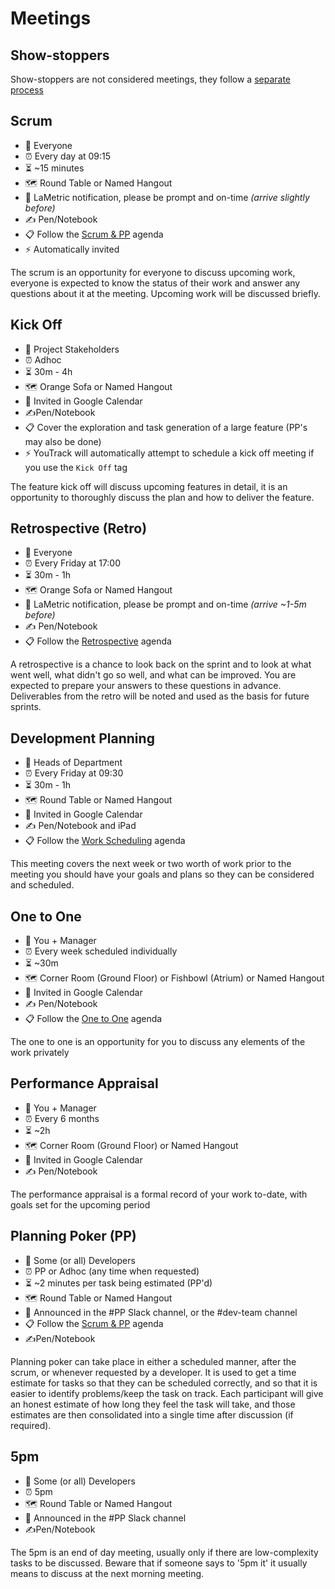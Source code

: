 # Meetings

## Show-stoppers

Show-stoppers are not considered meetings, they follow a [separate process](showstopper.md)

## Scrum
* 👩 Everyone 
* ⏰ Every day at 09:15
* ⏳ ~15 minutes
* 🗺 Round Table or Named Hangout
* 📣 LaMetric notification, please be prompt and on-time _(arrive slightly before)_
* ✍️  Pen/Notebook
* 📋 Follow the [Scrum & PP](scrum.md) agenda
* ⚡ Automatically invited

The scrum is an opportunity for everyone to discuss upcoming work, everyone is expected to know the status of their work
and answer any questions about it at the meeting. Upcoming work will be discussed briefly.

## Kick Off
* 👩 Project Stakeholders 
* ⏰ Adhoc
* ⏳ 30m - 4h
* 🗺 Orange Sofa or Named Hangout
* 📣 Invited in Google Calendar 
* ✍️Pen/Notebook
* 📋 Cover the exploration and task generation of a large feature (PP's may also be done)
* ⚡ YouTrack will automatically attempt to schedule a kick off meeting if you use the `Kick Off` tag

The feature kick off will discuss upcoming features in detail, it is an opportunity to thoroughly discuss the plan and
how to deliver the feature. 

## Retrospective (Retro)
* 👩 Everyone 
* ⏰ Every Friday at 17:00
* ⏳ 30m - 1h
* 🗺 Orange Sofa or Named Hangout
* 📣 LaMetric notification, please be prompt and on-time _(arrive ~1-5m before)_
* ✍️  Pen/Notebook
* 📋 Follow the [Retrospective](retrospective.md) agenda

A retrospective is a chance to look back on the sprint and to look at what went well, what didn't go so well, and what
can be improved. You are expected to prepare your answers to these questions in advance. Deliverables from the retro
will be noted and used as the basis for future sprints.

## Development Planning
* 👩 Heads of Department 
* ⏰ Every Friday at 09:30
* ⏳ 30m - 1h
* 🗺 Round Table or Named Hangout
* 📣 Invited in Google Calendar
* ✍️  Pen/Notebook and iPad
* 📋 Follow the [Work Scheduling](scheduling.md) agenda

This meeting covers the next week or two worth of work prior to the meeting you should have your
goals and plans so they can be considered and scheduled.

## One to One
* 👩 You + Manager
* ⏰ Every week scheduled individually
* ⏳ ~30m
* 🗺 Corner Room (Ground Floor) or Fishbowl (Atrium) or Named Hangout
* 📣 Invited in Google Calendar
* ✍️  Pen/Notebook
* 📋 Follow the [One to One](one2one.md) agenda

The one to one is an opportunity for you to discuss any elements of the work privately

## Performance Appraisal
* 👩 You + Manager
* ⏰ Every 6 months
* ⏳ ~2h
* 🗺 Corner Room (Ground Floor) or Named Hangout
* 📣 Invited in Google Calendar
* ✍️  Pen/Notebook

The performance appraisal is a formal record of your work to-date, with goals set for the upcoming period

## Planning Poker (PP)
* 👩 Some (or all) Developers
* ⏰ PP or Adhoc (any time when requested)
* ⏳ ~2 minutes per task being estimated (PP'd)
* 🗺 Round Table or Named Hangout
* 📣 Announced in the #PP Slack channel, or the #dev-team channel
* 📋 Follow the [Scrum & PP](scrum.md) agenda
* ✍️Pen/Notebook

Planning poker can take place in either a scheduled manner, after the scrum, or whenever requested by a developer. It
is used to get a time estimate for tasks so that they can be scheduled correctly, and so that it is easier to
identify problems/keep the task on track. Each participant will give an honest estimate of how long they feel the
 task will take, and those estimates are then consolidated into a single time after discussion (if required).

## 5pm
* 👩 Some (or all) Developers
* ⏰ 5pm
* 🗺 Round Table or Named Hangout
* 📣 Announced in the #PP Slack channel
* ✍️Pen/Notebook

The 5pm is an end of day meeting, usually only if there are low-complexity tasks to be discussed. Beware that if someone says to '5pm it' it usually means to discuss at the next morning meeting.
